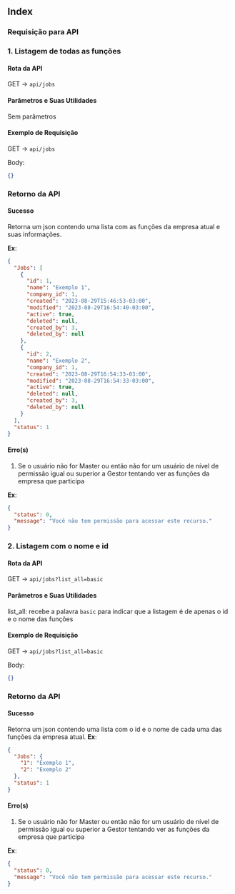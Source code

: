 ## Index

### Requisição para API

### 1. Listagem de todas as funções

#### Rota da API

GET -> `api/jobs`

#### Parâmetros e Suas Utilidades

Sem parâmetros

#### Exemplo de Requisição

GET -> `api/jobs`

Body:

```json
{}
```

### Retorno da API

#### Sucesso

Retorna um json contendo uma lista com as funções da empresa atual e suas informações.

**Ex**:

```json
{
  "Jobs": [
    {
      "id": 1,
      "name": "Exemplo 1",
      "company_id": 1,
      "created": "2023-08-29T15:46:53-03:00",
      "modified": "2023-08-29T16:54:40-03:00",
      "active": true,
      "deleted": null,
      "created_by": 3,
      "deleted_by": null
    },
    {
      "id": 2,
      "name": "Exemplo 2",
      "company_id": 1,
      "created": "2023-08-29T16:54:33-03:00",
      "modified": "2023-08-29T16:54:33-03:00",
      "active": true,
      "deleted": null,
      "created_by": 3,
      "deleted_by": null
    }
  ],
  "status": 1
}
```

#### Erro(s)

1.  Se o usuário não for Master ou então não for um usuário de nível de permissão igual ou superior a Gestor tentando ver as funções da empresa que participa

**Ex**:

```json
{
  "status": 0,
  "message": "Você não tem permissão para acessar este recurso."
}
```

### 2. Listagem com o nome e id

#### Rota da API

GET -> `api/jobs?list_all=basic`

#### Parâmetros e Suas Utilidades

list_all: recebe a palavra `basic` para indicar que a listagem é de apenas o id e o nome das funções

#### Exemplo de Requisição

GET -> `api/jobs?list_all=basic`

Body:

```json
{}
```

### Retorno da API

#### Sucesso

Retorna um json contendo uma lista com o id e o nome de cada uma das funções da empresa atual.
**Ex**:

```json
{
  "Jobs": {
    "1": "Exemplo 1",
    "2": "Exemplo 2"
  },
  "status": 1
}
```

#### Erro(s)

1.  Se o usuário não for Master ou então não for um usuário de nível de permissão igual ou superior a Gestor tentando ver as funções da empresa que participa

**Ex**:

```json
{
  "status": 0,
  "message": "Você não tem permissão para acessar este recurso."
}
```
